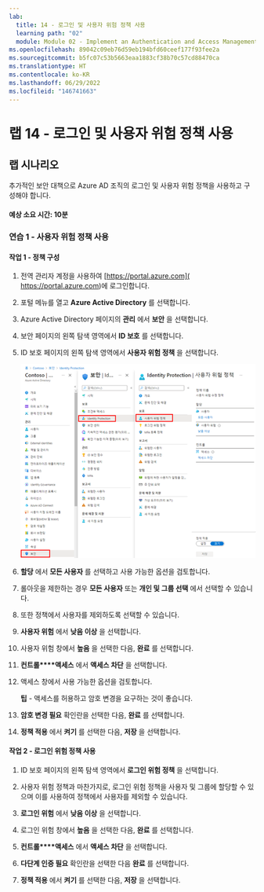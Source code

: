 ```yaml
---
lab:
  title: 14 - 로그인 및 사용자 위험 정책 사용
  learning path: "02"
  module: Module 02 - Implement an Authentication and Access Management Solution
ms.openlocfilehash: 89042c09eb76d59eb194bfd60ceef177f93fee2a
ms.sourcegitcommit: b5fc07c53b5663eaa1883cf38b70c57cd88470ca
ms.translationtype: HT
ms.contentlocale: ko-KR
ms.lasthandoff: 06/29/2022
ms.locfileid: "146741663"
---
```

# <a name="lab-14---enable-sign-in-and-user-risk-policies"></a>랩 14 - 로그인 및 사용자 위험 정책 사용

## <a name="lab-scenario"></a>랩 시나리오

추가적인 보안 대책으로 Azure AD 조직의 로그인 및 사용자 위험 정책을 사용하고 구성해야 합니다.

#### <a name="estimated-time-10-minutes"></a>예상 소요 시간: 10분


### <a name="exercise-1---enable-user-risk-policy"></a>연습 1 - 사용자 위험 정책 사용

#### <a name="task-1---configure-the-policy"></a>작업 1 - 정책 구성

1. 전역 관리자 계정을 사용하여 [https://portal.azure.com]( https://portal.azure.com)에 로그인합니다.

2. 포털 메뉴를 열고 **Azure Active Directory** 를 선택합니다.

3. Azure Active Directory 페이지의 **관리** 에서 **보안** 을 선택합니다.

4. 보안 페이지의 왼쪽 탐색 영역에서 **ID 보호** 를 선택합니다.

5. ID 보호 페이지의 왼쪽 탐색 영역에서 **사용자 위험 정책** 을 선택합니다.

    ![사용자 위험 정책 페이지 및 강조 표시된 검색 경로를 표시하는 화면 이미지](./media/lp2-mod4-browse-to-identity-protection.png)

6. **할당** 에서 **모든 사용자** 를 선택하고 사용 가능한 옵션을 검토합니다.

7. 롤아웃을 제한하는 경우 **모든 사용자** 또는 **개인 및 그룹 선택** 에서 선택할 수 있습니다.

8. 또한 정책에서 사용자를 제외하도록 선택할 수 있습니다.

9. **사용자 위험** 에서 **낮음 이상** 을 선택합니다.

10. 사용자 위험 창에서 **높음** 을 선택한 다음, **완료** 를 선택합니다.

11. **컨트롤****액세스** 에서 **액세스 차단** 을 선택합니다.

12. 액세스 창에서 사용 가능한 옵션을 검토합니다.

    **팁** - 액세스를 허용하고 암호 변경을 요구하는 것이 좋습니다.

13. **암호 변경 필요** 확인란을 선택한 다음, **완료** 를 선택합니다.

14. **정책 적용** 에서 **켜기** 를 선택한 다음, **저장** 을 선택합니다.

#### <a name="task-2---enable-sign-in-risk-policy"></a>작업 2 - 로그인 위험 정책 사용

1. ID 보호 페이지의 왼쪽 탐색 영역에서 **로그인 위험 정책** 을 선택합니다.

2. 사용자 위험 정책과 마찬가지로, 로그인 위험 정책을 사용자 및 그룹에 할당할 수 있으며 이를 사용하여 정책에서 사용자를 제외할 수 있습니다.

3. **로그인 위험** 에서 **낮음 이상** 을 선택합니다.

4. 로그인 위험 창에서 **높음** 을 선택한 다음, **완료** 를 선택합니다.

5. **컨트롤****액세스** 에서 **액세스 차단** 을 선택합니다.

6. **다단계 인증 필요** 확인란을 선택한 다음 **완료** 를 선택합니다.

7. **정책 적용** 에서 **켜기** 를 선택한 다음, **저장** 을 선택합니다.
